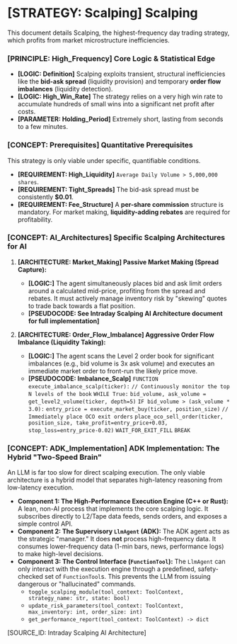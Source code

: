 # [STRATEGY: Scalping] Scalping

This document details Scalping, the highest-frequency day trading strategy, which profits from market microstructure inefficiencies.

### [PRINCIPLE: High_Frequency] Core Logic & Statistical Edge

- **[LOGIC: Definition]** Scalping exploits transient, structural inefficiencies like the **bid-ask spread** (liquidity provision) and temporary **order flow imbalances** (liquidity detection).
- **[LOGIC: High_Win_Rate]** The strategy relies on a very high win rate to accumulate hundreds of small wins into a significant net profit after costs.
- **[PARAMETER: Holding_Period]** Extremely short, lasting from seconds to a few minutes.

### [CONCEPT: Prerequisites] Quantitative Prerequisites

This strategy is only viable under specific, quantifiable conditions.

- **[REQUIREMENT: High_Liquidity]** `Average Daily Volume > 5,000,000 shares`.
- **[REQUIREMENT: Tight_Spreads]** The bid-ask spread must be consistently **$0.01**.
- **[REQUIREMENT: Fee_Structure]** A **per-share commission** structure is mandatory. For market making, **liquidity-adding rebates** are required for profitability.

### [CONCEPT: AI_Architectures] Specific Scalping Architectures for AI

1. **[ARCHITECTURE: Market_Making] Passive Market Making (Spread Capture):**
    - **[LOGIC:]** The agent simultaneously places bid and ask limit orders around a calculated mid-price, profiting from the spread and rebates. It must actively manage inventory risk by "skewing" quotes to trade back towards a flat position.
    - **[PSEUDOCODE: See Intraday Scalping AI Architecture document for full implementation]**

2. **[ARCHITECTURE: Order_Flow_Imbalance] Aggressive Order Flow Imbalance (Liquidity Taking):**
    - **[LOGIC:]** The agent scans the Level 2 order book for significant imbalances (e.g., bid volume is 3x ask volume) and executes an immediate market order to front-run the likely price move.
    - **[PSEUDOCODE: Imbalance_Scalp]**
        `FUNCTION execute_imbalance_scalp(ticker):`
        `// Continuously monitor the top N levels of the book`
        `WHILE True:`
        `bid_volume, ask_volume = get_level2_volume(ticker, depth=5)`
        `IF bid_volume > (ask_volume * 3.0):`
        `entry_price = execute_market_buy(ticker, position_size)`
        `// Immediately place OCO exit orders`
        `place_oco_sell_order(ticker, position_size, take_profit=entry_price+0.03, stop_loss=entry_price-0.02)`
        `WAIT_FOR_EXIT_FILL`
        `BREAK`

### [CONCEPT: ADK_Implementation] ADK Implementation: The Hybrid "Two-Speed Brain"

An LLM is far too slow for direct scalping execution. The only viable architecture is a hybrid model that separates high-latency reasoning from low-latency execution.

- **Component 1: The High-Performance Execution Engine (C++ or Rust):** A lean, non-AI process that implements the core scalping logic. It subscribes directly to L2/Tape data feeds, sends orders, and exposes a simple control API.
- **Component 2: The Supervisory `LlmAgent` (ADK):** The ADK agent acts as the strategic "manager." It does **not** process high-frequency data. It consumes lower-frequency data (1-min bars, news, performance logs) to make high-level decisions.
- **Component 3: The Control Interface (`FunctionTool`):** The `LlmAgent` can only interact with the execution engine through a predefined, safety-checked set of `FunctionTool`s. This prevents the LLM from issuing dangerous or "hallucinated" commands.
  - `toggle_scalping_module(tool_context: ToolContext, strategy_name: str, state: bool)`
  - `update_risk_parameters(tool_context: ToolContext, max_inventory: int, order_size: int)`
  - `get_performance_report(tool_context: ToolContext) -> dict`

[SOURCE_ID: Intraday Scalping AI Architecture]
